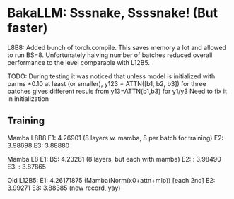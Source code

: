 # BakaLLM: Sssnake, Ssssnake! (But faster)

L8B8: Added  bunch of torch.compile. This saves memory a lot and allowed to run BS=8.
Unfortunately halving number of batches reduced overall performance to the level comparable with L12B5.

TODO:
During testing it was noticed that unless model is initialized with parms *0.10 at least (or smaller),
y123 = ATTN([b1, b2, b3]) for three batches gives different resuls from y13=ATTN(b1,b3) for y1/y3
Need to fix it in initialization

## Training
Mamba L8B8 E1:  4.26901 (8 layers w. mamba, 8 per batch for training)
           E2:  3.98698
           E3:  3.88880

Mamba L8 E1: B5: 4.23281 (8 layers, but each with mamba)
         E2: :   3.98490
         E3: :   3.87865

Old L12B5: E1: 4.26171875 (Mamba(Norm(x0+attn+mlp)) [each 2nd]
           E2: 3.99271
           E3: 3.88385 (new record, yay)

